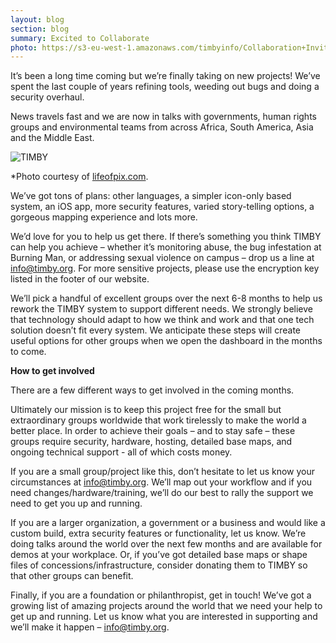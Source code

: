 ```yaml
--- 
layout: blog 
section: blog 
summary: Excited to Collaborate
photo: https://s3-eu-west-1.amazonaws.com/timbyinfo/Collaboration+Invitation/picjumbo.com_HNCK7388.jpg
---
```


It’s been a long time coming but we’re finally taking on new projects! We’ve spent the last couple of years refining tools, weeding out bugs and doing a security overhaul.
 
News travels fast and we are now in talks with governments, human rights groups and environmental teams from across Africa, South America, Asia and the Middle East.
 
![TIMBY](https://s3-eu-west-1.amazonaws.com/timbyinfo/Collaboration+Invitation/2015-05-Life-of-Pix-free-stock-photos-montain-iphone-arm-jordanmcqueen.jpg)

*Photo courtesy of [lifeofpix.com](http://www.lifeofpix.com/).

We’ve got tons of plans: other languages, a simpler icon-only based system, an iOS app, more security features, varied story-telling options, a gorgeous mapping experience and lots more.
 
We’d love for you to help us get there. If there’s something you think TIMBY can help you achieve – whether it’s monitoring abuse, the bug infestation at Burning Man, or addressing sexual violence on campus – drop us a line at info@timby.org. For more sensitive projects, please use the encryption key listed in the footer of our website.
 
We’ll pick a handful of excellent groups over the next 6-8 months to help us rework the TIMBY system to support different needs. We strongly believe that technology should adapt to how we think and work and that one tech solution doesn’t fit every system. We anticipate these steps will create useful options for other groups when we open the dashboard in the months to come.
 

**How to get involved**
 
There are a few different ways to get involved in the coming months.

Ultimately our mission is to keep this project free for the small but extraordinary groups worldwide that work tirelessly to make the world a better place. In order to achieve their goals – and to stay safe – these groups require security, hardware, hosting, detailed base maps, and ongoing technical support - all of which costs money.
 
If you are a small group/project like this, don’t hesitate to let us know your circumstances at info@timby.org. We’ll map out your workflow and if you need changes/hardware/training, we’ll do our best to rally the support we need to get you up and running.

If you are a larger organization, a government or a business and would like a custom build, extra security features or functionality, let us know. We’re doing talks around the world over the next few months and are available for demos at your workplace. Or, if you’ve got detailed base maps or shape files of concessions/infrastructure, consider donating them to TIMBY so that other groups can benefit. 
 
Finally, if you are a foundation or philanthropist, get in touch! We’ve got a growing list of amazing projects around the world that we need your help to get up and running. Let us know what you are interested in supporting and we’ll make it happen – info@timby.org.
 
